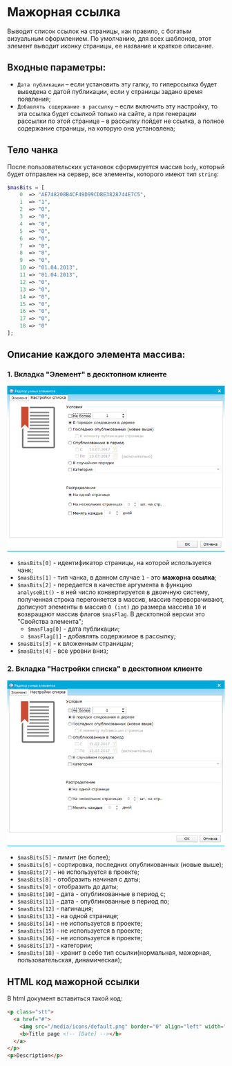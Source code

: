 # Мажорная ссылка

Выводит список ссылок на страницы, как правило, с богатым визуальным оформлением. По умолчанию, для всех шаблонов, этот элемент выводит иконку страницы, ее название и краткое описание.

## Входные параметры:
+ `Дата публикации` – если установить эту галку, то гиперссылка будет выведена с датой публикации, если у страницы задано время появления;
+ `Добавлять содержание в рассылку` – если включить эту настройку, то эта ссылка будет ссылкой только на сайте, а при генерации рассылки по этой странице – в рассылку пойдет не ссылка, а полное содержание страницы, на которую она установлена;

## Тело чанка 

После пользовательских установок сформируется массив `body`, который будет отправлен на сервер, все элементы, которого имеют тип `string`:

```php
$masBits = [
	0  => "AE748208B4CF49D99CDBE3828744E7C5",
	1  => "1",
	2  => "0",
	3  => "0",
	4  => "0",
	5  => "0",
	6  => "0",
	7  => "0",
	8  => "0",
	9  => "0",
	10 => "01.04.2013",
	11 => "01.04.2013",
	12 => "0",
	13 => "0",
	14 => "0",
	15 => "0",
	16 => "0",
	17 => "0",
	18 => "0"
];
```
## Описание каждого элемента массива:

### 1. Вкладка "Элемент" в десктопном клиенте

![major link](https://github.com/miroshnichenkoYaroslav/chunksDocumentation/blob/master/images/major-link.jpg)

+ `$masBits[0]` - идентификатор страницы, на которой используется чанк;
+ `$masBits[1]` - тип чанка, в данном случае `1` - это **мажорна ссылка**;
+ `$masBits[2]` - передается в качестве аргумента в функцию `analyseBit()` - в ней число конвертируется в двоичную систему, полученная строка перегоняется в массив, массив переворачивают, дописуют элементы в массив `0 (int)` до размера массива `10` и возвращают массив флагов `$masFlag`. В десктопной версии это "Свойства элемента";
  - `$masFlag[0]` - дата публикации;
  - `$masFlag[1]` - добавлять содержимое в рассылку;
+ `$masBits[3]` - к вложенным страницам;
+ `$masBits[4]` - все уровни вниз;

### 2. Вкладка "Настройки списка" в десктопном клиенте

![major link](https://github.com/miroshnichenkoYaroslav/chunksDocumentation/blob/master/images/list-settings.jpg)

+ `$masBits[5]` - лимит (не более);
+ `$masBits[6]` - сортировка, последних опубликованных (новые выше);
+ `$masBits[7]` - не используется в проекте;
+ `$masBits[8]` - отобразить начиная с даты;
+ `$masBits[9]` - отобразить до даты;
+ `$masBits[10]` - дата - опубликованные в период с;
+ `$masBits[11]` - дата - опубликованные в период по;
+ `$masBits[12]` - пагинация;
+ `$masBits[13]` - на одной странице;
+ `$masBits[14]` - не используется в проекте;
+ `$masBits[15]` - не используется в проекте;
+ `$masBits[16]` - не используется в проекте;
+ `$masBits[17]` - категории;
+ `$masBits[18]` - хранит в себе тип ссылки(нормальная, мажорная, пользовательская, динамическая);

	
## HTML код мажорной ссылки

В html документ вставиться такой код:

```html
<p class="stt">
  <a href="#">
    <img src="/media/icons/default.png" border="0" align="left" width="64px" height="64px">
    <b>Title page <!-- [Date] --></b>
  </a>
</p>
<p>Description</p>
```

